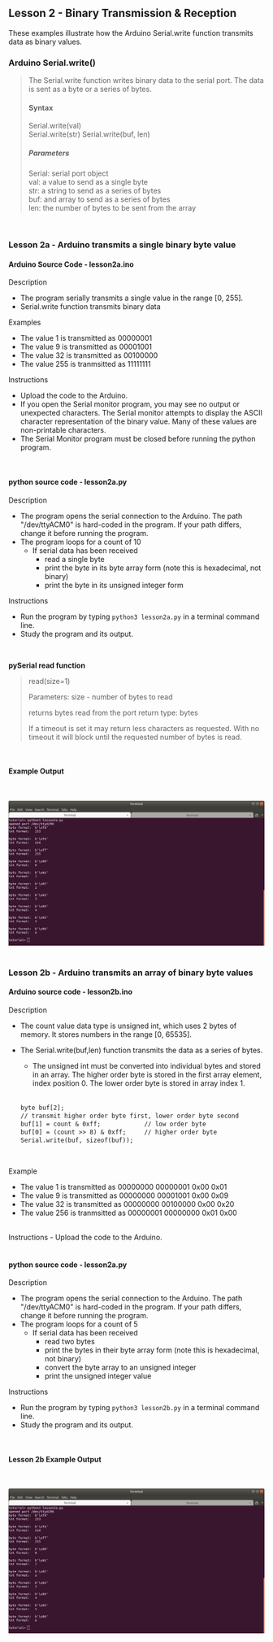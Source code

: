 ## Lesson 2 - Binary Transmission & Reception

These examples illustrate how the Arduino Serial.write function transmits data as binary values.
<br>

### Arduino Serial.write()

> The Serial.write function writes binary data to the serial port. The data is sent as a byte or a series of bytes.
>
> #### Syntax
>
> Serial.write(val)             
> Serial.write(str)
> Serial.write(buf, len)
>
> ##### Parameters
> Serial: serial port object <br>
> val: a value to send as a single byte <br>
> str: a string to send as a series of bytes <br>
> buf: and array to send as a series of bytes <br>
> len: the number of bytes to be sent from the array <br>

<br>

### Lesson 2a - Arduino transmits a single binary byte value

#### Arduino Source Code - lesson2a.ino

Description
- The program serially transmits a single value in the range [0, 255]. 
- Serial.write function transmits binary data

Examples
- The value 1   is transmitted as 00000001
- The value 9   is transmitted as 00001001
- The value 32  is transmitted as 00100000
- The value 255 is tranmsitted as 11111111

Instructions
- Upload the code to the Arduino.
- If you open the Serial monitor program, you may see no output or unexpected characters. The Serial monitor attempts to display the ASCII character representation of the binary value. Many of these values are non-printable characters.
- The Serial Monitor program must be closed before running the python program.
<br>

#### python source code - lesson2a.py

Description
- The program opens the serial connection to the Arduino. The path "/dev/ttyACM0" is hard-coded in the program. If your path differs, change it before running the program.
- The program loops for a count of 10
  - If serial data has been received
    - read a single byte
    - print the byte in its byte array form (note this is hexadecimal, not binary)
    - print the byte in its unsigned integer form

Instructions
- Run the program by typing `python3 lesson2a.py` in a terminal command line.
- Study the program and its output. 
<br>

**pySerial read function**
> read(size=1)
> 
> Parameters: size - number of bytes to read
>
> returns bytes read from the port
> return type: bytes
>
> If a timeout is set it may return less characters as requested. With no timeout it will block until the requested number of bytes is read.
  
<br>

#### Example Output
<br>

![Lesson 2a output](./images/lesson2a_output.png "python lesson 2a output")
<br>
<br>

### Lesson 2b - Arduino transmits an array of binary byte values

#### Arduino source code - lesson2b.ino

Description
- The count value data type is unsigned int, which uses 2 bytes of memory. It stores numbers in the range [0, 65535]. 
- The Serial.write(buf,len) function transmits the data as a series of bytes.
  - The unsigned int must be converted into individual bytes and stored in an array. The higher order byte is stored in the first array element, index position 0. The lower order byte is stored in array index 1.
  <br>

  ```
  byte buf[2];
  // transmit higher order byte first, lower order byte second
  buf[1] = count & 0xff;            // low order byte
  buf[0] = (count >> 8) & 0xff;     // higher order byte
  Serial.write(buf, sizeof(buf));
  ```

<br>

Example
- The value 1   is transmitted as 00000000 00000001  0x00 0x01
- The value 9   is transmitted as 00000000 00001001  0x00 0x09
- The value 32  is transmitted as 00000000 00100000  0x00 0x20
- The value 256 is tranmsitted as 00000001 00000000  0x01 0x00

<br>
Instructions
- Upload the code to the Arduino.

<br>
<br>

#### python source code - lesson2a.py

Description
- The program opens the serial connection to the Arduino. The path "/dev/ttyACM0" is hard-coded in the program. If your path differs, change it before running the program.
- The program loops for a count of 5
  - If serial data has been received
    - read two bytes 
    - print the bytes in their byte array form (note this is hexadecimal, not binary)
    - convert the byte array to an unsigned integer
    - print the unsigned integer value

Instructions
- Run the program by typing `python3 lesson2b.py` in a terminal command line.
- Study the program and its output. 
<br>

#### Lesson 2b Example Output
<br>

![Lesson 2b output](./images/lesson2a_output.png "python lesson 2b output")

<br>
